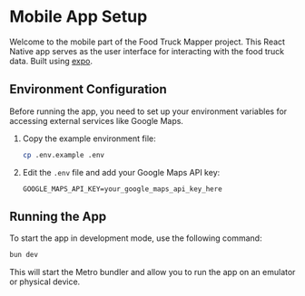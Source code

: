 # Mobile App Setup

Welcome to the mobile part of the Food Truck Mapper project. This React Native app serves as the user interface for interacting with the food truck data. Built using [expo](https://docs.expo.dev/).

## Environment Configuration

Before running the app, you need to set up your environment variables for accessing external services like Google Maps.

1. Copy the example environment file:

   ```bash
   cp .env.example .env
   ```

2. Edit the `.env` file and add your Google Maps API key:

   ```env
   GOOGLE_MAPS_API_KEY=your_google_maps_api_key_here
   ```

## Running the App

To start the app in development mode, use the following command:

```bash
bun dev
```

This will start the Metro bundler and allow you to run the app on an emulator or physical device.
